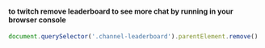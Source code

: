 
#### to twitch remove leaderboard to see more chat by running in your browser console

```Javascript
document.querySelector('.channel-leaderboard').parentElement.remove()
```
